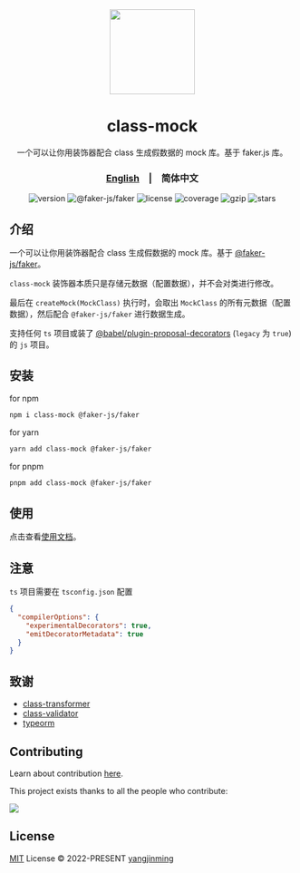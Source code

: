 <div align="center">
  <a href="https://vue-superman.vercel.app/">
    <img src="https://vue-superman.vercel.app/images/logo.svg" width="150">
  </a>
  <h1>class-mock</h1>
  <p>一个可以让你用装饰器配合 class 生成假数据的 mock 库。基于 faker.js 库。</p>
  <p>
    <h3><a href="./">English</a>&emsp;|&emsp;<span>简体中文</span></h3>
  </p>
  <p>
    <img src="https://img.shields.io/npm/v/class-mock?style=flat-square" alt="version">
    <img src="https://img.shields.io/npm/dependency-version/class-mock/@faker-js/faker" alt="@faker-js/faker">
    <img src="https://img.shields.io/npm/l/class-mock.svg" alt="license">
    <img src="https://img.shields.io/codecov/c/github/2214962083/vue-superman" alt="coverage">
    <img src="https://img.badgesize.io/https://unpkg.com/class-mock/dist/index.min.umd.js?compression=gzip&label=gzip" alt="gzip" />
    <img src="https://img.shields.io/github/stars/2214962083/vue-superman?style=social" alt="stars">
  </p>
</div>

## 介绍

一个可以让你用装饰器配合 class 生成假数据的 mock 库。基于 [@faker-js/faker](https://github.com/faker-js/faker)。

`class-mock` 装饰器本质只是存储元数据（配置数据），并不会对类进行修改。

最后在 `createMock(MockClass)` 执行时，会取出 `MockClass` 的所有元数据（配置数据），然后配合 `@faker-js/faker` 进行数据生成。

支持任何 `ts` 项目或装了 [@babel/plugin-proposal-decorators](https://babeljs.io/docs/en/babel-plugin-proposal-decorators) (`legacy` 为 `true`) 的 `js` 项目。

## 安装

for npm

```bash
npm i class-mock @faker-js/faker
```

for yarn

```bash
yarn add class-mock @faker-js/faker
```

for pnpm

```bash
pnpm add class-mock @faker-js/faker
```

## 使用

点击查看[使用文档](https://vue-superman.vercel.app/zh/libs/class-mock/)。

## 注意

`ts` 项目需要在 `tsconfig.json` 配置

```json
{
  "compilerOptions": {
    "experimentalDecorators": true,
    "emitDecoratorMetadata": true
  }
}
```

## 致谢

- [class-transformer](https://github.com/typestack/class-transformer)
- [class-validator](https://github.com/typestack/class-validator)
- [typeorm](https://github.com/typeorm/typeorm)

## Contributing

Learn about contribution [here](https://github.com/2214962083/vue-superman/blob/master/CONTRIBUTING.md).

This project exists thanks to all the people who contribute:

<a href="https://github.com/2214962083/vue-superman/graphs/contributors">
  <img src="https://contrib.rocks/image?repo=2214962083/vue-superman" />
</a>

## License

[MIT](https://github.com/2214962083/vue-superman/blob/master/LICENSE) License © 2022-PRESENT [yangjinming](https://github.com/2214962083)
